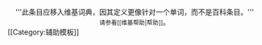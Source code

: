  <center>  '''此条目应移入维基词典，因其定义更像针对一个单词，而不是百科条目。'''<br><small>请参看[[维基帮助|帮助]]</small>。</center><noinclude>[[Category:辅助模板]]</noinclude>